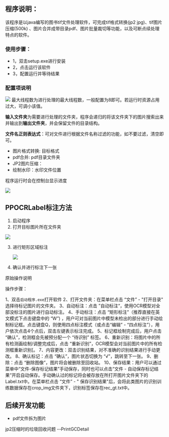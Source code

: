 ## 程序说明：

该程序是以java编写的图书tif文件处理软件，可完成tif格式转换(jp2 jpg)、tif图片压缩(500k)
、图片合并成带目录pdf、图片批量裁切等功能，以及可断点续处理特点的软件。

### 使用步骤：

- 1，双击setup.exe进行安装
- 2，点击运行该软件
- 3，配置运行并等待结果

### 配置项说明

![](https://s1.ax1x.com/2023/07/12/pCf1u59.png)
最大线程数为进行处理的最大线程数，一般配置为8即可。若运行时资源占用过大，可调小该值。

**输入文件夹**为需要进行处理的文件夹，程序会递归的将该文件夹下的图片搜索出来并输出到**输出文件夹**，并会保留文件的目录结构。

**文件名正则表达式**：可对文件进行根据文件名称过滤的功能，如不要过滤，清空即可。

- 图片格式转换: 目标格式
- pdf合并: pdf目录文件夹
- JP2图片压缩：
- 绘制水印：水印文件位置

程序运行时会在控制台显示进度

![](https://s1.ax1x.com/2023/07/12/pCf1w8I.png)

## PPOCRLabel标注方法

1. 启动程序
2. 打开目标图片所在文件夹

![](https://s1.ax1x.com/2023/07/13/pChaTBR.png)

3. 进行矩形区域标注

   ![](https://s1.ax1x.com/2023/07/13/pChd9HI.png)

4. 确认并进行标注下一张

原始操作说明

操作步骤：

1、双击`启动程序.exe`打开软件
2、打开文件夹：在菜单栏点击 “文件” - "打开目录" 选择待标记图片的文件夹。
3、自动标注：点击 ”自动标注“，使用OCR模型对全部没标注的图片进行自动标注。
4、手动标注：点击 “矩形标注”（推荐直接在英文模式下点击键盘中的 “W”)
，用户可对当前图片中模型未检出的部分进行手动绘制标记框。点击键盘Q，则使用四点标注模式（或点击“编辑” -
“四点标注”），用户依次点击4个点后，双击左键表示标注完成。
5、标记框绘制完成后，用户点击 “确认”，检测框会先被预分配一个 “待识别” 标签。
6、重新识别：将图片中的所有检测画绘制/调整完成后，点击 “重新识别”，OCR模型会对当前图片中的所有检测框重新识别[。
7、内容更改：双击识别结果，对不准确的识别结果进行手动更改。
8、确认标记：点击 “确认”，图片状态切换为 “√”，跳转至下一张。
9、删除：点击 “删除图像”，图片将会被删除至回收站。
10、保存结果：用户可以通过菜单中“文件-保存标记结果”手动保存，同时也可以点击“文件 -
自动保存标记结果”开启自动保存。手动确认过的标记将会被存放在所打开图片文件夹下的Label.txt中。在菜单栏点击 “文件” - "
保存识别结果"后，会将此类图片的识别训练数据保存在crop_img文件夹下，识别标签保存在rec_gt.txt中。

## 后续开发功能

- pdf文件拆为图片

jp2压缩时的垃圾回收问题 --PrintGCDetail